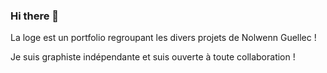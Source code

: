 ### Hi there 👋

La loge est un portfolio regroupant les divers projets de Nolwenn Guellec !

Je suis graphiste indépendante et suis ouverte à toute collaboration !